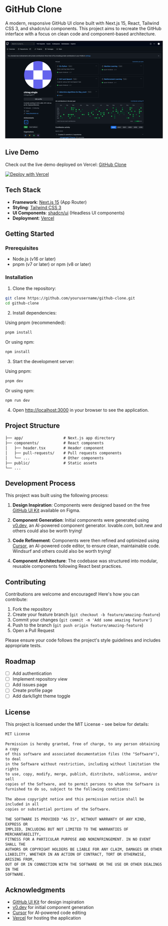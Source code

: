 # GitHub Clone

A modern, responsive GitHub UI clone built with Next.js 15, React, Tailwind CSS 3, and shadcn/ui components. This project aims to recreate the GitHub interface with a focus on clean code and component-based architecture.

![GitHub Clone Screenshot](https://raw.githubusercontent.com/ChrisLally/github-clone/refs/heads/main/public/screenshot.png)

## Live Demo

Check out the live demo deployed on Vercel: [GitHub Clone](https://github-clone-vercel.app)

[![Deploy with Vercel](https://vercel.com/button)](https://vercel.com/new/clone?repository-url=https%3A%2F%2Fgithub.com%2FChrisLally%2Fgithub-clone)

## Tech Stack

- **Framework**: [Next.js 15](https://nextjs.org/) (App Router)
- **Styling**: [Tailwind CSS 3](https://tailwindcss.com/)
- **UI Components**: [shadcn/ui](https://ui.shadcn.com/) (Headless UI components)
- **Deployment**: [Vercel](https://vercel.com/)

## Getting Started

### Prerequisites

- Node.js (v16 or later)
- pnpm (v7 or later) or npm (v8 or later)

### Installation

1. Clone the repository:

```bash
git clone https://github.com/yourusername/github-clone.git
cd github-clone
```

2. Install dependencies:

Using pnpm (recommended):
```bash
pnpm install
```

Or using npm:
```bash
npm install
```

3. Start the development server:

Using pnpm:
```bash
pnpm dev
```

Or using npm:
```bash
npm run dev
```

4. Open [http://localhost:3000](http://localhost:3000) in your browser to see the application.

## Project Structure

```
├── app/                  # Next.js app directory
├── components/           # React components
│   ├── header.tsx        # Header component
│   ├── pull-requests/    # Pull requests components
│   └── ...               # Other components
├── public/               # Static assets
└── ...
```

## Development Process

This project was built using the following process:

1. **Design Inspiration**: Components were designed based on the free [GitHub UI Kit](https://www.figma.com/community/file/1235155662725718346) available on Figma.

2. **Component Generation**: Initial components were generated using [v0.dev](https://v0.dev), an AI-powered component generator. lovable.com, bolt.new and others could also be worth trying!

3. **Code Refinement**: Components were then refined and optimized using [Cursor](https://cursor.sh), an AI-powered code editor, to ensure clean, maintainable code. Windsurf and others could also be worth trying!

4. **Component Architecture**: The codebase was structured into modular, reusable components following React best practices.

## Contributing

Contributions are welcome and encouraged! Here's how you can contribute:

1. Fork the repository
2. Create your feature branch (`git checkout -b feature/amazing-feature`)
3. Commit your changes (`git commit -m 'Add some amazing feature'`)
4. Push to the branch (`git push origin feature/amazing-feature`)
5. Open a Pull Request

Please ensure your code follows the project's style guidelines and includes appropriate tests.

## Roadmap

- [ ] Add authentication
- [ ] Implement repository view
- [ ] Add issues page
- [ ] Create profile page
- [ ] Add dark/light theme toggle

## License

This project is licensed under the MIT License - see below for details:

```
MIT License

Permission is hereby granted, free of charge, to any person obtaining a copy
of this software and associated documentation files (the "Software"), to deal
in the Software without restriction, including without limitation the rights
to use, copy, modify, merge, publish, distribute, sublicense, and/or sell
copies of the Software, and to permit persons to whom the Software is
furnished to do so, subject to the following conditions:

The above copyright notice and this permission notice shall be included in all
copies or substantial portions of the Software.

THE SOFTWARE IS PROVIDED "AS IS", WITHOUT WARRANTY OF ANY KIND, EXPRESS OR
IMPLIED, INCLUDING BUT NOT LIMITED TO THE WARRANTIES OF MERCHANTABILITY,
FITNESS FOR A PARTICULAR PURPOSE AND NONINFRINGEMENT. IN NO EVENT SHALL THE
AUTHORS OR COPYRIGHT HOLDERS BE LIABLE FOR ANY CLAIM, DAMAGES OR OTHER
LIABILITY, WHETHER IN AN ACTION OF CONTRACT, TORT OR OTHERWISE, ARISING FROM,
OUT OF OR IN CONNECTION WITH THE SOFTWARE OR THE USE OR OTHER DEALINGS IN THE
SOFTWARE.
```

## Acknowledgments

- [GitHub UI Kit](https://www.figma.com/community/file/1235155662725718346) for design inspiration
- [v0.dev](https://v0.dev) for initial component generation
- [Cursor](https://cursor.sh) for AI-powered code editing
- [Vercel](https://vercel.com) for hosting the application 